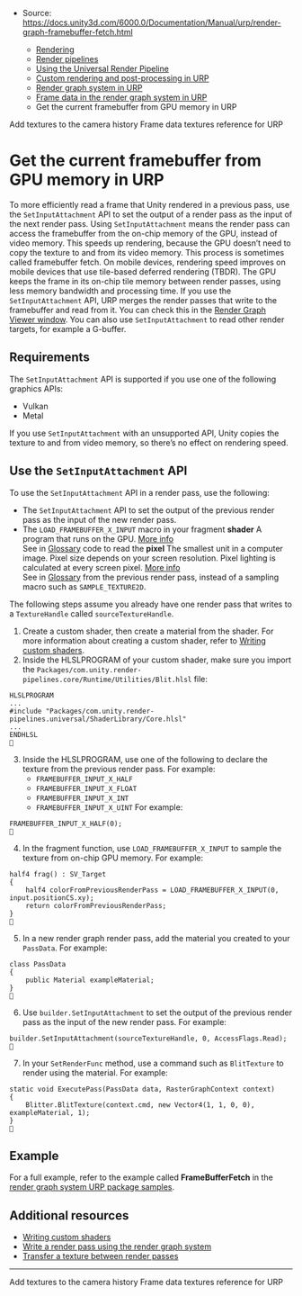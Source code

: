 * Source: https://docs.unity3d.com/6000.0/Documentation/Manual/urp/render-graph-framebuffer-fetch.html

  * [Rendering](https://docs.unity3d.com/6000.0/Documentation/Manual/rendering-and-post-processing.html)
  * [Render pipelines](https://docs.unity3d.com/6000.0/Documentation/Manual/render-pipelines.html)
  * [Using the Universal Render Pipeline](https://docs.unity3d.com/6000.0/Documentation/Manual/universal-render-pipeline.html)
  * [Custom rendering and post-processing in URP](https://docs.unity3d.com/6000.0/Documentation/Manual/urp/customizing-urp.html)
  * [Render graph system in URP](https://docs.unity3d.com/6000.0/Documentation/Manual/urp/render-graph.html)
  * [Frame data in the render graph system in URP](https://docs.unity3d.com/6000.0/Documentation/Manual/urp/render-graph-frame-data.html)
  * Get the current framebuffer from GPU memory in URP


[](https://docs.unity3d.com/6000.0/Documentation/Manual/urp/render-graph-add-textures-to-camera-history.html)
Add textures to the camera history
[](https://docs.unity3d.com/6000.0/Documentation/Manual/urp/render-graph-frame-data-reference.html)
Frame data textures reference for URP
# Get the current framebuffer from GPU memory in URP
To more efficiently read a frame that Unity rendered in a previous pass, use the `SetInputAttachment` API to set the output of a render pass as the input of the next render pass.
Using `SetInputAttachment` means the render pass can access the framebuffer from the on-chip memory of the GPU, instead of video memory. This speeds up rendering, because the GPU doesn’t need to copy the texture to and from its video memory. This process is sometimes called framebuffer fetch.
On mobile devices, rendering speed improves on mobile devices that use tile-based deferred rendering (TBDR). The GPU keeps the frame in its on-chip tile memory between render passes, using less memory bandwidth and processing time.
If you use the `SetInputAttachment` API, URP merges the render passes that write to the framebuffer and read from it. You can check this in the [Render Graph Viewer window](https://docs.unity3d.com/6000.0/Documentation/Manual/urp/render-graph-viewer-reference.html).
You can also use `SetInputAttachment` to read other render targets, for example a G-buffer.
## Requirements
The `SetInputAttachment` API is supported if you use one of the following graphics APIs:
  * Vulkan
  * Metal


If you use `SetInputAttachment` with an unsupported API, Unity copies the texture to and from video memory, so there’s no effect on rendering speed.
## Use the `SetInputAttachment` API
To use the `SetInputAttachment` API in a render pass, use the following:
  * The `SetInputAttachment` API to set the output of the previous render pass as the input of the new render pass.
  * The `LOAD_FRAMEBUFFER_X_INPUT` macro in your fragment **shader** A program that runs on the GPU. [More info](https://docs.unity3d.com/6000.0/Documentation/Manual/Shaders.html)  
See in [Glossary](https://docs.unity3d.com/6000.0/Documentation/Manual/Glossary.html#Shader) code to read the **pixel** The smallest unit in a computer image. Pixel size depends on your screen resolution. Pixel lighting is calculated at every screen pixel. [More info](https://docs.unity3d.com/6000.0/Documentation/Manual/ShadowPerformance.html)  
See in [Glossary](https://docs.unity3d.com/6000.0/Documentation/Manual/Glossary.html#pixel) from the previous render pass, instead of a sampling macro such as `SAMPLE_TEXTURE2D`.


The following steps assume you already have one render pass that writes to a `TextureHandle` called `sourceTextureHandle`.
  1. Create a custom shader, then create a material from the shader. For more information about creating a custom shader, refer to [Writing custom shaders](https://docs.unity3d.com/6000.0/Documentation/Manual/urp/writing-custom-shaders-urp.html).
  2. Inside the HLSLPROGRAM of your custom shader, make sure you import the `Packages/com.unity.render-pipelines.core/Runtime/Utilities/Blit.hlsl` file:
```
HLSLPROGRAM
...
#include "Packages/com.unity.render-pipelines.universal/ShaderLibrary/Core.hlsl"
...
ENDHLSL

```

  3. Inside the HLSLPROGRAM, use one of the following to declare the texture from the previous render pass. For example:
     * `FRAMEBUFFER_INPUT_X_HALF`
     * `FRAMEBUFFER_INPUT_X_FLOAT`
     * `FRAMEBUFFER_INPUT_X_INT`
     * `FRAMEBUFFER_INPUT_X_UINT`
For example:
```
FRAMEBUFFER_INPUT_X_HALF(0);

```

  4. In the fragment function, use `LOAD_FRAMEBUFFER_X_INPUT` to sample the texture from on-chip GPU memory. For example:
```
half4 frag() : SV_Target
{
    half4 colorFromPreviousRenderPass = LOAD_FRAMEBUFFER_X_INPUT(0, input.positionCS.xy);
    return colorFromPreviousRenderPass;
}

```

  5. In a new render graph render pass, add the material you created to your `PassData`. For example:
```
class PassData
{
    public Material exampleMaterial;
}

```

  6. Use `builder.SetInputAttachment` to set the output of the previous render pass as the input of the new render pass. For example:
```
builder.SetInputAttachment(sourceTextureHandle, 0, AccessFlags.Read);

```

  7. In your `SetRenderFunc` method, use a command such as `BlitTexture` to render using the material. For example:
```
static void ExecutePass(PassData data, RasterGraphContext context)
{
    Blitter.BlitTexture(context.cmd, new Vector4(1, 1, 0, 0), exampleMaterial, 1);
}

```



## Example
For a full example, refer to the example called **FrameBufferFetch** in the [render graph system URP package samples](https://docs.unity3d.com/6000.0/Documentation/Manual/urp/package-samples.html).
## Additional resources
  * [Writing custom shaders](https://docs.unity3d.com/6000.0/Documentation/Manual/urp/writing-custom-shaders-urp.html)
  * [Write a render pass using the render graph system](https://docs.unity3d.com/6000.0/Documentation/Manual/urp/render-graph-write-render-pass.html)
  * [Transfer a texture between render passes](https://docs.unity3d.com/6000.0/Documentation/Manual/urp/render-graph-pass-textures-between-passes.html)


* * *
[](https://docs.unity3d.com/6000.0/Documentation/Manual/urp/render-graph-add-textures-to-camera-history.html)
Add textures to the camera history
[](https://docs.unity3d.com/6000.0/Documentation/Manual/urp/render-graph-frame-data-reference.html)
Frame data textures reference for URP
